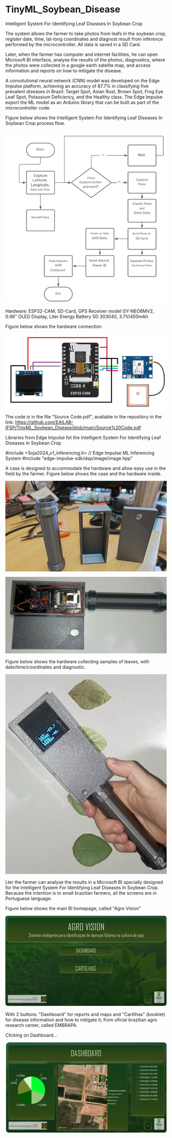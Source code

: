 # TinyML_Soybean_Disease

Intelligent System For Identifying Leaf Diseases In Soybean Crop


The system allows the farmer to take photos from leafs in the soybean crop, register date, time, lat-long coordinates and diagnost result from inference performed by the microcontroller. All data is saved in a SD Card.

Later, when the farmer has computer and internet facilities, he can open Microsoft BI interface, analyse the results of the photos, diagnostics, where the photos were collected in a google earth satelite map, and access information and reports on how to mitigate the disease.

A convolutional neural network (CNN) model was developed on the Edge Impulse platform, achieving an accuracy of 87.7% in classifying five prevalent diseases in Brazil: Target Spot, Asian Rust, Brown Spot, Frog Eye Leaf Spot, Potassium Deficiency, and the Healthy class. The Edge Impulse export the ML model as an Arduino library that can be built as part of the microcontroller code.

Figure below shows the Intelligent System For Identifying Leaf Diseases In Soybean Crop process flow.

![image](https://github.com/EAILAB-IFSP/TinyML_Soybean_Disease/blob/main/Flowchart%20of%20Process.png)

Hardware: ESP32-CAM, SD-Card, GPS Receiver model GY-NEO6MV2, 0.96" OLED Display, Liter Energy Battery SD 303040, 3.7V/450mAh

Figure below shows the hardware connection

![image](https://github.com/EAILAB-IFSP/TinyML_Soybean_Disease/blob/main/Circuit_of_Hardware.png)

The code is in the file "Source Code.pdf", available in the repository in the link: https://github.com/EAILAB-IFSP/TinyML_Soybean_Disease/blob/main/Source%20Code.pdf

Libraries from Edge Impulse fot the Intelligent System For Identifying Leaf Diseases In Soybean Crop

#include <Soja2024_v1_inferencing.h> // Edge Impulse ML Inferencing System
#include "edge-impulse-sdk/dsp/image/image.hpp"

A case is designed to accommodate the hardware and allow easy use in the field by the farmer. Figure below shows the case and the hardware inside.

![image](https://github.com/EAILAB-IFSP/TinyML_Soybean_Disease/blob/main/Prototype%20Case%20in%203D%20Printer.jpg)

![image](https://github.com/EAILAB-IFSP/TinyML_Soybean_Disease/blob/main/Prototype_Assembled.png)

Figure below shows the hardware collecting samples of leaves, with date/time/coordinates and diagnostic.

![image](https://github.com/EAILAB-IFSP/TinyML_Soybean_Disease/blob/main/Collecting%20Samples.png)

Lter the farmer can analyse the results in a Microsoft BI specially designed for the Intelligent System For Identifying Leaf Diseases In Soybean Crop. Because the intention is to small brazilian farmers, all the screens are in Portuguese language.

Figure below shows the main BI homepage, called "Agro Vision"

![image](https://github.com/EAILAB-IFSP/TinyML_Soybean_Disease/blob/main/BI%20Main%20Homepage.png)

With 2 buttons: "Dashboard" for reports and maps and "Cartilhas" (booklet) for disease information and how to mitigate it, from oficial brazilian agro research center, called EMBRAPA.

Clicking on Dashboard...

![image](https://github.com/EAILAB-IFSP/TinyML_Soybean_Disease/blob/main/BI%20Dashboard%20page.png)

